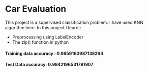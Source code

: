 # Car Evaluation
This project is a supervised classification problem.
I have used KNN algorithm here.
In this project I learnt:
* Preprocessing using LabelEncoder
* The zip() function in python

#### Training data accuracy :  0.9659163987138264
#### Test Data accuracy: 0.9942196531791907